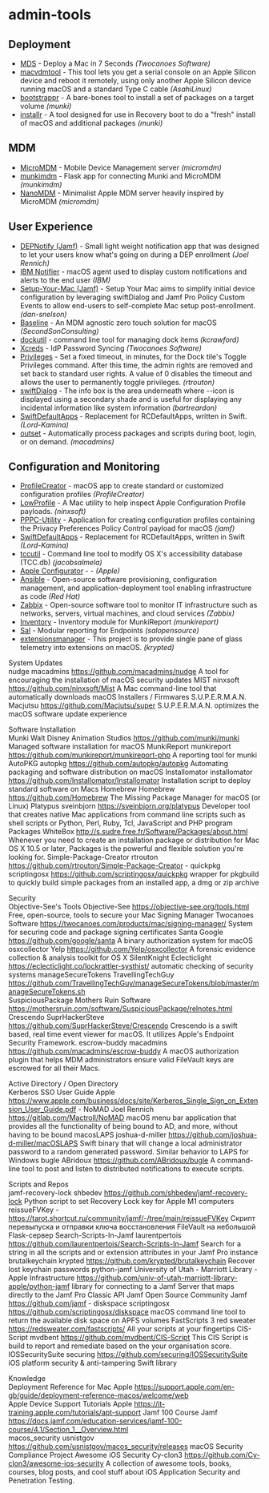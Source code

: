 # admin-tools

## Deployment
- [MDS](https://twocanoes.com/products/mac/mac-deploy-stick/) - Deploy a Mac in 7 Seconds _(Twocanoes Software)_
- [macvdmtool](https://github.com/AsahiLinux/macvdmtool) - This tool lets you get a serial console on an Apple Silicon device and reboot it remotely, using only another Apple Silicon device running macOS and a standard Type C cable _(AsahiLinux)_
- [bootstrappr](https://github.com/munki/bootstrappr) - A bare-bones tool to install a set of packages on a target volume _(munki)_
- [installr](https://github.com/munki/installr) - A tool designed for use in Recovery boot to do a "fresh" install of macOS and additional packages _(munki)_

## MDM
- [MicroMDM](https://micromdm.io) - Mobile Device Management server _(micromdm)_
- [munkimdm](https://github.com/munkimdm/munkimdm) - Flask app for connecting Munki and MicroMDM _(munkimdm)_
- [NanoMDM](https://github.com/micromdm/nanomdm) - Minimalist Apple MDM server heavily inspired by MicroMDM _(micromdm)_

## User Experience			
- [DEPNotify (Jamf)](https://gitlab.com/Mactroll/DEPNotify) - Small light weight notification app that was designed to let your users know what's going on during a DEP enrollment _(Joel Rennich)_
- [IBM Notifier](https://github.com/IBM/mac-ibm-notifications) - macOS agent used to display custom notifications and alerts to the end user _(IBM)_
- [Setup-Your-Mac (Jamf)](https://github.com/dan-snelson/Setup-Your-Mac) - Setup Your Mac aims to simplify initial device configuration by leveraging swiftDialog and Jamf Pro Policy Custom Events to allow end-users to self-complete Mac setup post-enrollment. _(dan-snelson)_
- [Baseline](https://github.com/SecondSonConsulting/Baseline) - An MDM agnostic zero touch solution for macOS _(SecondSonConsulting)_
- [dockutil](https://github.com/kcrawford/dockutil) - command line tool for managing dock items _(kcrawford)_
- [Xcreds](https://twocanoes.com/products/mac/xcreds/) - IdP Password Syncing _(Twocanoes Software)_
- [Privileges](https://github.com/SAP/macOS-enterprise-privileges/releases/tag/1.5.3) - Set a fixed timeout, in minutes, for the Dock tile's Toggle Privileges command. After this time, the admin rights are removed and set back to standard user rights. A value of 0 disables the timeout and allows the user to permanently toggle privileges. _(rtrouton)_
- [swiftDialog](https://github.com/bartreardon/swiftDialog/releases) - The info box is the area underneath where --icon is displayed using a secondary shade and is useful for displaying any incidental information like system information _(bartreardon)_
- [SwiftDefaultApps](https://github.com/Lord-Kamina/SwiftDefaultApps) - Replacement for RCDefaultApps, written in Swift. _(Lord-Kamina)_
- [outset](https://github.com/macadmins/outset) - Automatically process packages and scripts during boot, login, or on demand. _(macadmins)_

## Configuration and Monitoring			
- [ProfileCreator](https://github.com/ProfileCreator/ProfileCreator) - macOS app to create standard or customized configuration profiles _(ProfileCreator)_
- [LowProfile](https://github.com/ninxsoft/LowProfile) - A Mac utility to help inspect Apple Configuration Profile payloads. _(ninxsoft)_
- [PPPC-Utility](https://github.com/jamf/PPPC-Utility) - Application for creating configuration profiles containing the Privacy Preferences Policy Control payload for macOS _(jamf)_
- [SwiftDefaultApps](https://github.com/Lord-Kamina/SwiftDefaultApps) - Replacement for RCDefaultApps, written in Swift _(Lord-Kamina)_
- [tccutil](https://github.com/jacobsalmela/tccutil) - Command line tool to modify OS X's accessibility database (TCC.db) _(jacobsalmela)_
- [Apple Configurator](https://apps.apple.com/ru/app/apple-configurator/id1037126344?mt=12) - - _(Apple)_
- [Ansible](https://www.ansible.com) - Open-source software provisioning, configuration management, and application-deployment tool enabling infrastructure as code _(Red Hat)_
- [Zabbix](https://www.zabbix.com) - Open-source software tool to monitor IT infrastructure such as networks, servers, virtual machines, and cloud services _(Zabbix)_
- [Inventory](https://github.com/munkireport/inventory) - Inventory module for MunkiReport _(munkireport)_
- [Sal](https://github.com/salopensource/sal) - Modular reporting for Endpoints _(salopensource)_
- [extensionsmanager](https://github.com/krypted/extensionsmanager) - This project is to provide single pane of glass telemetry into extensions on macOS. _(krypted)_

			
System Updates			
nudge	macadmins	https://github.com/macadmins/nudge	A tool for encouraging the installation of macOS security updates
MIST	ninxsoft	https://github.com/ninxsoft/Mist	A Mac command-line tool that automatically downloads macOS Installers / Firmwares
S.U.P.E.R.M.A.N.	Macjutsu	https://github.com/Macjutsu/super	S.U.P.E.R.M.A.N. optimizes the macOS software update experience
			
Software Installation			
Munki	Walt Disney Animation Studios	https://github.com/munki/munki	Managed software installation for macOS
MunkiReport	munkireport	https://github.com/munkireport/munkireport-php	A reporting tool for munki
AutoPKG	autopkg	https://github.com/autopkg/autopkg	Automating packaging and software distribution on macOS
Installomator	installomator	https://github.com/Installomator/Installomator	Installation script to deploy standard software on Macs
Homebrew	Homebrew	https://github.com/Homebrew	The Missing Package Manager for macOS (or Linux)
Platypus	sveinbjorn	https://sveinbjorn.org/platypus	Developer tool that creates native Mac applications from command line scripts such as shell scripts or Python, Perl, Ruby, Tcl, JavaScript and PHP program
Packages	WhiteBox	http://s.sudre.free.fr/Software/Packages/about.html	Whenever you need to create an installation package or distribution for Mac OS X 10.5 or later, Packages is the powerful and flexible solution you're looking for.
Simple-Package-Creator	rtrouton	https://github.com/rtrouton/Simple-Package-Creator	-
quickpkg	scriptingosx	https://github.com/scriptingosx/quickpkg	wrapper for pkgbuild to quickly build simple packages from an installed app, a dmg or zip archive
			
Security			
Objective-See's Tools	Objective-See	https://objective-see.org/tools.html	Free, open-source, tools to secure your Mac
Signing Manager	Twocanoes Software	https://twocanoes.com/products/mac/signing-manager/	System for securing code and package signing certificates
Santa	Google	https://github.com/google/santa	A binary authorization system for macOS
osxcollector	Yelp	https://github.com/Yelp/osxcollector	A forensic evidence collection & analysis toolkit for OS X
SilentKnight	Eclecticlight	https://eclecticlight.co/lockrattler-systhist/	automatic checking of security systems
manageSecureTokens	TravellingTechGuy	https://github.com/TravellingTechGuy/manageSecureTokens/blob/master/manageSecureTokens.sh	
SuspiciousPackage	Mothers Ruin Software	https://mothersruin.com/software/SuspiciousPackage/relnotes.html	
Crescendo	SuprHackerSteve	https://github.com/SuprHackerSteve/Crescendo	Crescendo is a swift based, real time event viewer for macOS. It utilizes Apple's Endpoint Security Framework.
escrow-buddy	macadmins	https://github.com/macadmins/escrow-buddy	A macOS authorization plugin that helps MDM administrators ensure valid FileVault keys are escrowed for all their Macs.
			
Active Directory / Open Directory			
Kerberos SSO User Guide	Apple	https://www.apple.com/business/docs/site/Kerberos_Single_Sign_on_Extension_User_Guide.pdf	-
NoMAD	Joel Rennich	https://gitlab.com/Mactroll/NoMAD	macOS menu bar application that provides all the functionality of being bound to AD, and more, without having to be bound
macosLAPS	joshua-d-miller	https://github.com/joshua-d-miller/macOSLAPS	Swift binary that will change a local administrator password to a random generated password. Similar behavior to LAPS for Windows
bugle	ABridoux	https://github.com/ABridoux/bugle	A command-line tool to post and listen to distributed notifications to execute scripts.
			
Scripts and Repos			
jamf-recovery-lock	shbedev	https://github.com/shbedev/jamf-recovery-lock	Python script to set Recovery Lock key for Apple M1 computers
reissueFVKey	-	https://tarot.shortcut.ru/community/jamf/-/tree/main/reissueFVKey	Скрипт перевыпуска и отправки ключа восстановления FileVault на небольшой Flask-сервер
Search-Scripts-In-Jamf	laurentpertois	https://github.com/laurentpertois/Search-Scripts-In-Jamf	Search for a string in all the scripts and or extension attributes in your Jamf Pro instance
brutalkeychain	krypted	https://github.com/krypted/brutalkeychain	Recover lost keychain passwords
python-jamf	University of Utah - Marriott Library - Apple Infrastructure	https://github.com/univ-of-utah-marriott-library-apple/python-jamf	library for connecting to a Jamf Server that maps directly to the Jamf Pro Classic API
Jamf Open Source Community	Jamf	https://github.com/jamf	-
diskspace	scriptingosx	https://github.com/scriptingosx/diskspace	macOS command line tool to return the available disk space on APFS volumes
FastScripts 3	red sweater	https://redsweater.com/fastscripts/	All your scripts at your fingertips
CIS-Script	mvdbent	https://github.com/mvdbent/CIS-Script	This CIS Script is build to report and remediate based on the your organisation score.
IOSSecuritySuite	securing	https://github.com/securing/IOSSecuritySuite	iOS platform security & anti-tampering Swift library
			
Knowledge			
Deployment Reference for Mac	Apple	https://support.apple.com/en-gb/guide/deployment-reference-macos/welcome/web	
Apple Device Support Tutorials	Apple	https://it-training.apple.com/tutorials/apt-support	
Jamf 100 Course	Jamf	https://docs.jamf.com/education-services/jamf-100-course/4.1/Section_1__Overview.html	
macos_security	usnistgov	https://github.com/usnistgov/macos_security/releases	macOS Security Compliance Project
Awesome iOS Security 	Cy-clon3	https://github.com/Cy-clon3/awesome-ios-security	A collection of awesome tools, books, courses, blog posts, and cool stuff about iOS Application Security and Penetration Testing.

